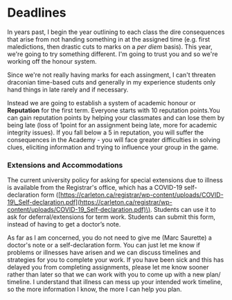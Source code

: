 # Deadlines

In years past, I begin the year outlining to each class the dire consequences that arise from not handing something in at the assigned time \(e.g. first maledictions, then drastic cuts to marks on a _per diem_ basis\). This year, we're going to try something different. I'm going to trust you and so we're working off the honour system. 

Since we're not really having marks for each assingment, I can't threaten draconian time-based cuts and generally in my experience students only hand things in late rarely and if necessary. 

Instead we are going to establish a system of academic honour or **Reputation** for the first term. Everyone starts with 10 reputation points.You can gain reputation points by helping your classmates and can lose them by being late \(loss of 1point for an assignment being late, more for academic integrity issues\). If you fall below a 5 in reputation, you will suffer the consequences in the Academy - you will face greater difficulties in solving clues, eliciting information and trying to influence your group in the game. 



### Extensions and Accommodations

The current university policy for asking for special extensions due to illness is available from the Registrar's office, which has a COVID-19 self-declaration form \([https://carleton.ca/registrar/wp-content/uploads/COVID-19\_Self-declaration.pdf](https://carleton.ca/registrar/wp-content/uploads/COVID-19_Self-declaration.pdf)\). Students can use it to ask for deferral/extensions for term work.  Students can submit this form, instead of having to get a doctor’s note.

As far as I am concerned, you do not need to give me \(Marc Saurette\) a doctor's note or a self-declaration form. You can just let me know if problems or illnesses have arisen and we can discuss timelines and strategies for you to complete your work. If you have been sick and this has delayed you from completing assignments, please let me know sooner rather than later so that we can work with you to come up with a new plan/ timeline. I understand that illness can mess up your intended work timeline, so the more information I know, the more I can help you plan.




